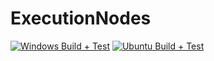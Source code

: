 # ExecutionNodes

[![Windows Build + Test](https://github.com/beyse/ExecutionNodes/actions/workflows/windows.yml/badge.svg)](https://github.com/beyse/ExecutionNodes/actions/workflows/windows.yml)
[![Ubuntu Build + Test](https://github.com/beyse/ExecutionNodes/actions/workflows/ubuntu.yml/badge.svg)](https://github.com/beyse/ExecutionNodes/actions/workflows/ubuntu.yml)
